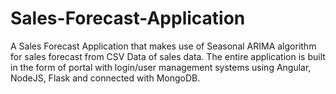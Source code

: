 # Sales-Forecast-Application
A Sales Forecast Application that makes use of Seasonal ARIMA algorithm for sales forecast from CSV Data of sales data. The entire application is built in the form of portal with login/user management systems using Angular, NodeJS, Flask and connected with MongoDB.
